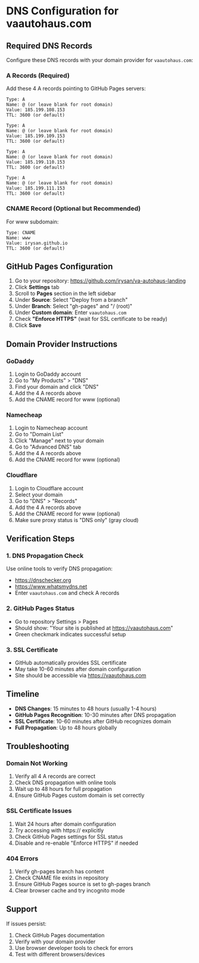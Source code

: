 # DNS Configuration for vaautohaus.com

## Required DNS Records

Configure these DNS records with your domain provider for `vaautohaus.com`:

### A Records (Required)
Add these 4 A records pointing to GitHub Pages servers:

```
Type: A
Name: @ (or leave blank for root domain)
Value: 185.199.108.153
TTL: 3600 (or default)

Type: A  
Name: @ (or leave blank for root domain)
Value: 185.199.109.153
TTL: 3600 (or default)

Type: A
Name: @ (or leave blank for root domain)
Value: 185.199.110.153
TTL: 3600 (or default)

Type: A
Name: @ (or leave blank for root domain)
Value: 185.199.111.153
TTL: 3600 (or default)
```

### CNAME Record (Optional but Recommended)
For www subdomain:

```
Type: CNAME
Name: www
Value: irysan.github.io
TTL: 3600 (or default)
```

## GitHub Pages Configuration

1. Go to your repository: https://github.com/irysan/va-autohaus-landing
2. Click **Settings** tab
3. Scroll to **Pages** section in the left sidebar
4. Under **Source**: Select "Deploy from a branch"
5. Under **Branch**: Select "gh-pages" and "/ (root)"
6. Under **Custom domain**: Enter `vaautohaus.com`
7. Check **"Enforce HTTPS"** (wait for SSL certificate to be ready)
8. Click **Save**

## Domain Provider Instructions

### GoDaddy
1. Login to GoDaddy account
2. Go to "My Products" > "DNS"
3. Find your domain and click "DNS"
4. Add the 4 A records above
5. Add the CNAME record for www (optional)

### Namecheap
1. Login to Namecheap account
2. Go to "Domain List"
3. Click "Manage" next to your domain
4. Go to "Advanced DNS" tab
5. Add the 4 A records above
6. Add the CNAME record for www (optional)

### Cloudflare
1. Login to Cloudflare account
2. Select your domain
3. Go to "DNS" > "Records"
4. Add the 4 A records above
5. Add the CNAME record for www (optional)
6. Make sure proxy status is "DNS only" (gray cloud)

## Verification Steps

### 1. DNS Propagation Check
Use online tools to verify DNS propagation:
- https://dnschecker.org
- https://www.whatsmydns.net
- Enter `vaautohaus.com` and check A records

### 2. GitHub Pages Status
- Go to repository Settings > Pages
- Should show: "Your site is published at https://vaautohaus.com"
- Green checkmark indicates successful setup

### 3. SSL Certificate
- GitHub automatically provides SSL certificate
- May take 10-60 minutes after domain configuration
- Site should be accessible via https://vaautohaus.com

## Timeline

- **DNS Changes**: 15 minutes to 48 hours (usually 1-4 hours)
- **GitHub Pages Recognition**: 10-30 minutes after DNS propagation
- **SSL Certificate**: 10-60 minutes after GitHub recognizes domain
- **Full Propagation**: Up to 48 hours globally

## Troubleshooting

### Domain Not Working
1. Verify all 4 A records are correct
2. Check DNS propagation with online tools
3. Wait up to 48 hours for full propagation
4. Ensure GitHub Pages custom domain is set correctly

### SSL Certificate Issues
1. Wait 24 hours after domain configuration
2. Try accessing with https:// explicitly
3. Check GitHub Pages settings for SSL status
4. Disable and re-enable "Enforce HTTPS" if needed

### 404 Errors
1. Verify gh-pages branch has content
2. Check CNAME file exists in repository
3. Ensure GitHub Pages source is set to gh-pages branch
4. Clear browser cache and try incognito mode

## Support

If issues persist:
1. Check GitHub Pages documentation
2. Verify with your domain provider
3. Use browser developer tools to check for errors
4. Test with different browsers/devices
